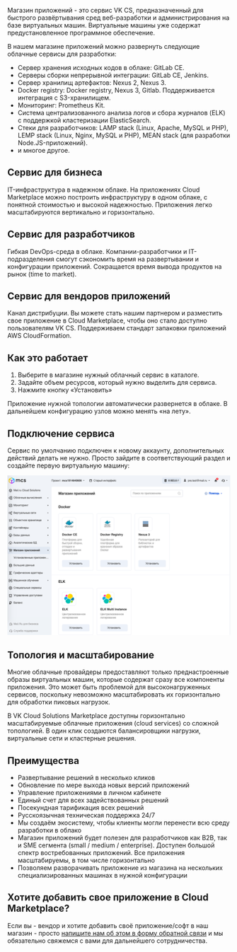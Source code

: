 Магазин приложений - это сервис VK CS, предназначенный для быстрого развёртывания сред веб-разработки и администрирования на базе виртуальных машин. Виртуальные машины уже содержат предустановленное программное обеспечение.

В нашем магазине приложений можно развернуть следующие облачные сервисы для разработки:

*   Сервер хранения исходных кодов в облаке: GitLab CE.
*   Серверы сборки непрерывной интеграции: GitLab CE, Jenkins.
*   Сервер хранилищ артефактов: Nexus 2, Nexus 3.
*   Docker registry: Docker registry, Nexus 3, Gitlab. Поддерживается интеграция с S3-хранилищем.
*   Мониторинг: Prometheus Kit.
*   Система централизованного анализа логов и сбора журналов (ELK) с поддержкой кластеризации ElasticSearch.
*   Стеки для разработчиков: LAMP stack (Linux, Apache, MySQL и PHP), LEMP stack (Linux, Nginx, MySQL и PHP), MEAN stack (для разработки Node.JS-приложений).
*   и многое другое.

Сервис для бизнеса
------------------

IT-инфраструктура в надежном облаке. На приложениях Cloud Marketplace можно построить инфраструктуру в одном облаке, с понятной стоимостью и высокой надежностью. Приложения легко масштабируются вертикально и горизонтально.

Сервис для разработчиков
------------------------

Гибкая DevOps-среда в облаке. Компании-разработчики и IT-подразделения смогут сэкономить время на развертывании и конфигурации приложений. Сокращается время вывода продуктов на рынок (time to market).

Сервис для вендоров приложений
------------------------------

Канал дистрибуции. Вы можете стать нашим партнером и разместить свое приложение в Cloud Marketplace, чтобы оно стало доступно пользователям VK CS. Поддерживаем стандарт запаковки приложений AWS CloudFormation.

Как это работает
----------------

1.  Выберите в магазине нужный облачный сервис в каталоге.
2.  Задайте объем ресурсов, который нужно выделить для сервиса.
3.  Нажмите кнопку «Установить»

Приложение нужной топологии автоматически развернется в облаке. В дальнейшем конфигурацию узлов можно менять «на лету».

Подключение сервиса
-------------------

Сервис по умолчанию подключен к новому аккаунту, дополнительных действий делать не нужно. Просто зайдите в соответствующий раздел и создайте первую виртуальную машину:

![](./assets/1598523114737-1598523114737.png)

Топология и масштабирование
---------------------------

Многие облачные провайдеры предоставляют только преднастроенные образы виртуальных машин, которые содержат сразу все компоненты приложения. Это может быть проблемой для высоконагруженных сервисов, поскольку невозможно масштабировать их горизонтально для обработки пиковых нагрузок.

В VK Cloud Solutions Marketplace доступны горизонтально масштабируемые облачные приложения (cloud services) со сложной топологией. В один клик создаются балансировщики нагрузки, виртуальные сети и кластерные решения.

Преимущества
------------

*   Развертывание решений в несколько кликов
*   Обновление по мере выхода новых версий приложений
*   Управление приложениями в личном кабинете
*   Единый счет для всех задействованных решений
*   Посекундная тарификация всех решений
*   Русскоязычная техническая поддержка 24/7
*   Мы создаём экосистему, чтобы клиенты могли перенести всю среду разработки в облако
*   Магазин приложений будет полезен для разработчиков как B2B, так и SME сегмента (small / medium / enterprise). Доступен большой спектр востребованных приложений. Все приложения масштабируемы, в том числе горизонтально
*   Позволяем разворачивать приложение из магазина на нескольких специализированных машинах в нужной конфигурации

Хотите добавить свое приложение в Cloud Marketplace?
----------------------------------------------------

Если вы - вендор и хотите добавить своё приложение/софт в наш магазин - просто [напишите нам об этом в форму обратной связи](https://mcs.mail.ru/help/contact-us) и мы обязательно свяжемся с вами для дальнейшего сотрудничества.